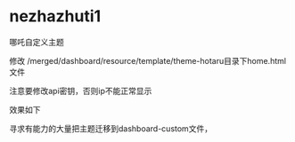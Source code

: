 # nezhazhuti1
哪吒自定义主题

修改 /merged/dashboard/resource/template/theme-hotaru目录下home.html文件

注意要修改api密钥，否则ip不能正常显示

效果如下
 

寻求有能力的大量把主题迁移到dashboard-custom文件，
